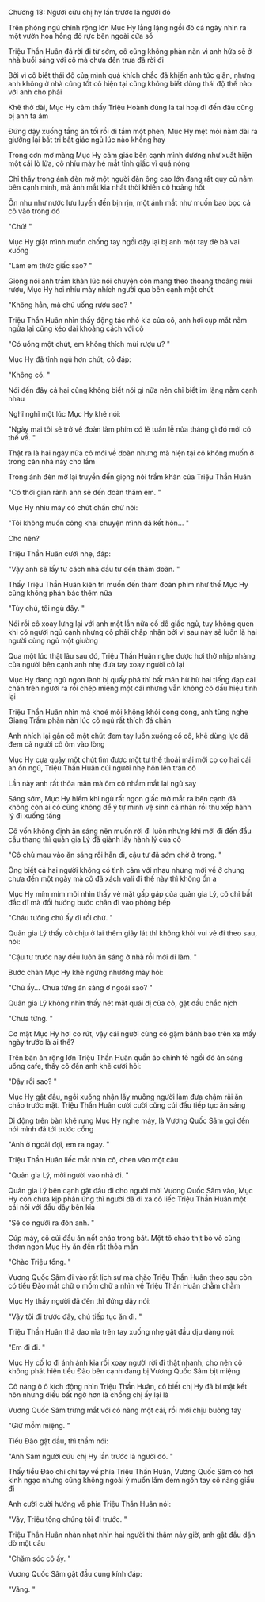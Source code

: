 




Chương 18: Người cứu chị hy lần trước là người đó

Trên phòng ngủ chính rộng lớn Mục Hy lẳng lặng ngồi đó cả ngày nhìn ra một vườn hoa hồng đỏ rực bên ngoài cửa sổ

Triệu Thần Huân đã rời đi từ sớm, cô cũng không phàn nàn vì anh hứa sẽ ở nhà buổi sáng với cô mà chưa đến trưa đã rời đi

Bởi vì cô biết thái độ của mình quá khích chắc đã khiến anh tức giận, nhưng anh không ở nhà cũng tốt cô hiện tại cũng không biết dùng thái độ thế nào với anh cho phải

Khẽ thở dài, Mục Hy cảm thấy Triệu Hoành đúng là tai hoạ đi đến đâu cũng bị anh ta ám

Đứng dậy xuống tầng ăn tối rồi đi tắm một phen, Mục Hy mệt mỏi nằm dài ra giường lại bất tri bất giác ngủ lúc nào không hay

Trong cơn mơ màng Mục Hy cảm giác bên cạnh mình dường như xuất hiện một cái lò lửa, cô nhíu mày hé mắt tỉnh giấc vì quá nóng

Chỉ thấy trong ánh đèn mờ một người đàn ông cao lớn đang rất quy củ nằm bên cạnh mình, mà ánh mắt kia nhất thời khiến cô hoảng hốt

Ôn nhu như nước lưu luyến đến bịn rịn, một ánh mắt như muốn bao bọc cả cô vào trong đó

"Chú! "

Mục Hy giật mình muốn chống tay ngồi dậy lại bị anh một tay đè bả vai xuống

"Làm em thức giấc sao? "

Giọng nói anh trầm khàn lúc nói chuyện còn mang theo thoang thoảng mùi rượu, Mục Hy hơi nhíu mày nhích người qua bên cạnh một chút

"Không hẳn, mà chú uống rượu sao? "

Triệu Thần Huân nhìn thấy động tác nhỏ kia của cô, anh hơi cụp mắt nằm ngửa lại cũng kéo dài khoảng cách với cô

"Có uống một chút, em không thích mùi rượu ư? "

Mục Hy đã tỉnh ngủ hơn chút, cô đáp:


"Không có. "

Nói đến đây cả hai cũng không biết nói gì nữa nên chỉ biết im lặng nằm cạnh nhau

Nghĩ nghĩ một lúc Mục Hy khẽ nói:

"Ngày mai tôi sẽ trở về đoàn làm phim có lẽ tuần lễ nửa tháng gì đó mới có thể về. "

Thật ra là hai ngày nữa cô mới về đoàn nhưng mà hiện tại cô không muốn ở trong căn nhà này cho lắm

Trong ánh đèn mờ lại truyền đến giọng nói trầm khàn của Triệu Thần Huân

"Có thời gian rảnh anh sẽ đến đoàn thăm em. "

Mục Hy nhíu mày có chút chần chừ nói:

"Tôi không muốn công khai chuyện mình đã kết hôn... "

Cho nên?

Triệu Thần Huân cười nhẹ, đáp:

"Vậy anh sẽ lấy tư cách nhà đầu tư đến thăm đoàn. "

Thấy Triệu Thần Huân kiên trì muốn đến thăm đoàn phim như thế Mục Hy cũng không phản bác thêm nữa

"Tùy chú, tôi ngủ đây. "

Nói rồi cô xoay lưng lại với anh một lần nữa cố dỗ giấc ngủ, tuy không quen khi có người ngủ cạnh nhưng cô phải chấp nhận bởi vì sau này sẽ luôn là hai người cùng ngủ một giường

Qua một lúc thật lâu sau đó, Triệu Thần Huân nghe được hơi thở nhịp nhàng của người bên cạnh anh nhẹ đưa tay xoay người cô lại

Mục Hy đang ngủ ngon lành bị quấy phá thì bất mãn hừ hừ hai tiếng đạp cái chăn trên người ra rồi chép miệng một cái nhưng vẫn không có dấu hiệu tỉnh lại

Triệu Thần Huân nhìn mà khoé môi không khỏi cong cong, anh từng nghe Giang Trầm phàn nàn lúc cô ngủ rất thích đá chăn

Anh nhích lại gần cô một chút đem tay luồn xuống cổ cô, khẽ dùng lực đã đem cả người cô ôm vào lòng

Mục Hy cựa quậy một chút tìm được một tư thế thoải mái mới cọ cọ hai cái an ổn ngủ, Triệu Thần Huân cúi người nhẹ hôn lên trán cô

Lần này anh rất thỏa mãn mà ôm cô nhắm mắt lại ngủ say

Sáng sớm, Mục Hy hiếm khi ngủ rất ngon giấc mở mắt ra bên cạnh đã không còn ai cô cũng không để ý tự mình vệ sinh cá nhân rồi thu xếp hành lý đi xuống tầng

Cô vốn không định ăn sáng nên muốn rời đi luôn nhưng khi mới đi đến đầu cầu thang thì quản gia Lý đã giành lấy hành lý của cô

"Cô chủ mau vào ăn sáng rồi hẳn đi, cậu tư đã sớm chờ ở trong. "


Ông biết cả hai người không có tình cảm với nhau nhưng mới về ở chung chưa đến một ngày mà cô đã xách vali đi thế này thì không ổn a

Mục Hy mím mím môi nhìn thấy vẻ mặt gấp gáp của quản gia Lý, cô chỉ bất đắc dĩ mà đổi hướng bước chân đi vào phòng bếp

"Cháu tưởng chú ấy đi rồi chứ. "

Quản gia Lý thấy cô chịu ở lại thêm giây lát thì không khỏi vui vẻ đi theo sau, nói:

"Cậu tư trước nay đều luôn ăn sáng ở nhà rồi mới đi làm. "

Bước chân Mục Hy khẽ ngừng nhướng mày hỏi:

"Chú ấy... Chưa từng ăn sáng ở ngoài sao? "

Quản gia Lý không nhìn thấy nét mặt quái dị của cô, gật đầu chắc nịch

"Chưa từng. "

Cơ mặt Mục Hy hơi co rút, vậy cái người cùng cô gặm bánh bao trên xe mấy ngày trước là ai thế?

Trên bàn ăn rộng lớn Triệu Thần Huân quần áo chỉnh tề ngồi đó ăn sáng uống cafe, thấy cô đến anh khẽ cười hỏi:

"Dậy rồi sao? "

Mục Hy gật đầu, ngồi xuống nhận lấy muỗng người làm đưa chậm rãi ăn cháo trước mặt. Triệu Thần Huân cười cười cũng cúi đầu tiếp tục ăn sáng

Di động trên bàn khẽ rung Mục Hy nghe máy, là Vương Quốc Sâm gọi đến nói mình đã tới trước cổng

"Anh ở ngoài đợi, em ra ngay. "

Triệu Thần Huân liếc mắt nhìn cô, chen vào một câu

"Quản gia Lý, mời người vào nhà đi. "

Quản gia Lý bên cạnh gật đầu đi cho người mời Vương Quốc Sâm vào, Mục Hy còn chưa kịp phản ứng thì người đã đi xa cô liếc Triệu Thần Huân một cái nói với đầu dây bên kia

"Sẽ có người ra đón anh. "

Cúp máy, cô cúi đầu ăn nốt cháo trong bát. Một tô cháo thịt bò vô cùng thơm ngon Mục Hy ăn đến rất thỏa mãn

"Chào Triệu tổng. "

Vương Quốc Sâm đi vào rất lịch sự mà chào Triệu Thần Huân theo sau còn có tiểu Đào mắt chữ o mồm chữ a nhìn về Triệu Thần Huân chằm chằm

Mục Hy thấy người đã đến thì đứng dậy nói:


"Vậy tôi đi trước đây, chú tiếp tục ăn đi. "

Triệu Thần Huân thả dao nĩa trên tay xuống nhẹ gật đầu dịu dàng nói:

"Em đi đi. "

Mục Hy cố lơ đi ánh ánh kia rồi xoay người rời đi thật nhanh, cho nên cô không phát hiện tiểu Đào bên cạnh đang bị Vương Quốc Sâm bịt miệng

Cô nàng ô ô kích động nhìn Triệu Thần Huân, cô biết chị Hy đã bí mật kết hôn nhưng điều bất ngờ hơn là chồng chị ấy lại là

Vương Quốc Sâm trừng mắt với cô nàng một cái, rồi mới chịu buông tay

"Giữ mồm miệng. "

Tiểu Đào gật đầu, thì thầm nói:

"Anh Sâm người cứu chị Hy lần trước là người đó. "

Thấy tiểu Đào chỉ chỉ tay về phía Triệu Thần Huân, Vương Quốc Sâm có hơi kinh ngạc nhưng cũng không ngoài ý muốn lắm đem ngón tay cô nàng giấu đi

Anh cười cười hướng về phía Triệu Thần Huân nói:

"Vậy, Triệu tổng chúng tôi đi trước. "

Triệu Thần Huân nhàn nhạt nhìn hai người thì thầm nảy giờ, anh gật đầu dặn dò một câu

"Chăm sóc cô ấy. "

Vương Quốc Sâm gật đầu cung kính đáp:

"Vâng. "




